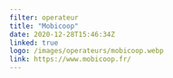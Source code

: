 ```yaml
---
filter: operateur
title: "Mobicoop"
date: 2020-12-28T15:46:34Z
linked: true
logo: /images/operateurs/mobicoop.webp
link: https://www.mobicoop.fr/
---
```

